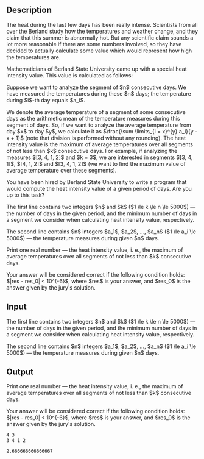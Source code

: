 ## Description

<div><p>The heat during the last few days has been really intense. Scientists from all over the Berland study how the temperatures and weather change, and they claim that this summer is abnormally hot. But any scientific claim sounds a lot more reasonable if there are some numbers involved, so they have decided to actually calculate some value which would represent how high the temperatures are.</p><p>Mathematicians of Berland State University came up with a special <span class="tex-font-style-it">heat intensity value</span>. This value is calculated as follows:</p><p>Suppose we want to analyze the segment of $n$ consecutive days. We have measured the temperatures during these $n$ days; the temperature during $i$-th day equals $a_i$.</p><p>We denote the <span class="tex-font-style-it">average temperature</span> of a segment of some consecutive days as the arithmetic mean of the temperature measures during this segment of days. So, if we want to analyze the <span class="tex-font-style-it">average temperature</span> from day $x$ to day $y$, we calculate it as $\frac{\sum \limits_{i = x}^{y} a_i}{y - x + 1}$ (note that division is performed without any rounding). The <span class="tex-font-style-it">heat intensity value</span> is the maximum of <span class="tex-font-style-it">average temperatures</span> over all segments of not less than $k$ consecutive days. For example, if analyzing the measures $[3, 4, 1, 2]$ and $k = 3$, we are interested in segments $[3, 4, 1]$, $[4, 1, 2]$ and $[3, 4, 1, 2]$ (we want to find the maximum value of <span class="tex-font-style-it">average temperature</span> over these segments).</p><p>You have been hired by Berland State University to write a program that would compute the <span class="tex-font-style-it">heat intensity value</span> of a given period of days. Are you up to this task?</p></div><div class="input-specification"><p>The first line contains two integers $n$ and $k$ ($1 \le k \le n \le 5000$) — the number of days in the given period, and the minimum number of days in a segment we consider when calculating <span class="tex-font-style-it">heat intensity value</span>, respectively.</p><p>The second line contains $n$ integers $a_1$, $a_2$, ..., $a_n$ ($1 \le a_i \le 5000$) — the temperature measures during given $n$ days.</p></div><div class="output-specification"><p>Print one real number — the <span class="tex-font-style-it">heat intensity value</span>, i. e., the maximum of <span class="tex-font-style-it">average temperatures</span> over all segments of not less than $k$ consecutive days.</p><p>Your answer will be considered correct if the following condition holds: $|res - res_0| &lt; 10^{-6}$, where $res$ is your answer, and $res_0$ is the answer given by the jury's solution.</p></div>

## Input

<p>The first line contains two integers $n$ and $k$ ($1 \le k \le n \le 5000$) — the number of days in the given period, and the minimum number of days in a segment we consider when calculating <span class="tex-font-style-it">heat intensity value</span>, respectively.</p><p>The second line contains $n$ integers $a_1$, $a_2$, ..., $a_n$ ($1 \le a_i \le 5000$) — the temperature measures during given $n$ days.</p>

## Output

<p>Print one real number — the <span class="tex-font-style-it">heat intensity value</span>, i. e., the maximum of <span class="tex-font-style-it">average temperatures</span> over all segments of not less than $k$ consecutive days.</p><p>Your answer will be considered correct if the following condition holds: $|res - res_0| &lt; 10^{-6}$, where $res$ is your answer, and $res_0$ is the answer given by the jury's solution.</p>





```input1
4 3
3 4 1 2

```




```output1
2.666666666666667

```



